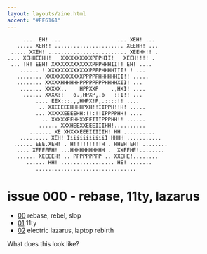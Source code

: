 ```yaml
---
layout: layouts/zine.html
accent: "#FF6161"
---
```


```ascii {aria-hidden="true"}
     .... EH! ...                  ... XEH! ...      
   ..... XEH!! ...................... XEEHH! ...     
 ..... XXEH! ......................... XEEHH!! .     
.... XEHHEEHH!   XXXXXXXXXXPPPHII!   XEEH!!!! .      
 ... !H! EEH! XXXXXXXXXXXXXPPPHHHII!! EH! ....       
    ...... ! XXXXXXXXXXXXXPPPPHHHHIII! ! ...         
   ........ XXXXXXXXXXXXPPPPPHHHHHHII!! .....        
   ........ XXXXXHHHHHHPPPPPPPPHHHHXII! ...          
    ....... XXXXX..    HPPXXP    .,HXI! ....         
     ...... XXXX::   o.,HPXP,.o   ::I!! ...          
         .... EEX:::.,,HHPX!P,.::::!! ....           
          .. XXEEEEEHHHHPXH!!IIPPH!!H! .....         
         ... XXXXXEEEEHH:!!:!!IPPPPHH! ....          
           .. XXXXXEEHHXXEEIIIPPPHH!! ......         
          ...... XXXHEEXXEEEIIIHH!..........         
       ....... XE XHXXXEEEIIIIIH! HH ..........      
    ......... XEH! IiiiiiiiiiiiI HHHH ...........    
  ...... EEE.XEH! . H!!!!!!!!!H . HHEH EH! ........  
   .... XEEEEEH! ...HHHHHHHHHHH .  XXEEHE!........   
   ...... XEEEEH! .. PPPPPPPPP .. XXEHE!........     
      ...... HH! ................. HE! .......       
         ................................            
```

# issue 000 - rebase, 11ty, lazarus

* [00](../rebase) rebase, rebel, slop 
* [01](../11ty) 11ty
* [02](../electric-lazarus) electric lazarus, laptop rebirth

What does this look like?
